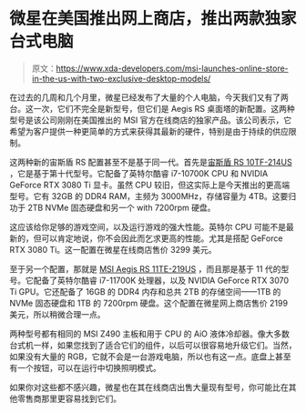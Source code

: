 # 微星在美国推出网上商店，推出两款独家台式电脑

> 原文：<https://www.xda-developers.com/msi-launches-online-store-in-the-us-with-two-exclusive-desktop-models/>

在过去的几周和几个月里，微星已经发布了大量的个人电脑，今天我们又有了两台。这一次，它们不完全是新型号，但它们是 Aegis RS 桌面塔的新配置。这两种型号是该公司刚刚在美国推出的 MSI 官方在线商店的独家产品。该公司表示，它希望为客户提供一种更简单的方式来获得其最新的硬件，特别是由于持续的供应限制。

这两种新的宙斯盾 RS 配置甚至不是基于同一代。首先是[宙斯盾 RS 10TF-214US](https://us-store.msi.com/index.php?route=product/product&path=20_74_108&product_id=877) ，它是基于第十代型号。它配备了英特尔酷睿 i7-10700K CPU 和 NVIDIA GeForce RTX 3080 Ti 显卡。虽然 CPU 较旧，但这实际上是今天推出的更高端型号。它有 32GB 的 DDR4 RAM，主频为 3000MHz，存储容量为 4TB。这要归功于 2TB NVMe 固态硬盘和另一个 with 7200rpm 硬盘。

这应该给你足够的游戏空间，以及运行游戏的强大性能。英特尔 CPU 可能不是最新的，但可以肯定地说，你不会因此而乞求更高的性能。尤其是搭配 GeForce RTX 3080 Ti。这一配置在微星在线商店售价 3299 美元。

至于另一个配置，那就是 [MSI Aegis RS 11TE-219US](https://us-store.msi.com/index.php?route=product/product&product_id=887&search=Aegis+RS+11TE-219US) ，而且那是基于 11 代的型号。它配备了英特尔酷睿 i7-11700K 处理器，以及 NVIDIA GeForce RTX 3070 Ti GPU。它还配备了 16GB 的 DDR4 内存和总共 2TB 的存储空间——1TB 的 NVMe 固态硬盘和 1TB 的 7200rpm 硬盘。这个配置在微星网上商店售价 2199 美元，所以稍微合理一点。

两种型号都有相同的 MSI Z490 主板和用于 CPU 的 AiO 液体冷却器。像大多数台式机一样，如果您找到了适合它们的组件，以后可以很容易地升级它们。当然，如果没有大量的 RGB，它就不会是一台游戏电脑，所以也有这一点。底盘上甚至有一个按钮，可以在运行中切换照明模式。

如果你对这些都不感兴趣，微星也在其在线商店出售大量现有型号，你可能比在其他零售商那里更容易找到它们。